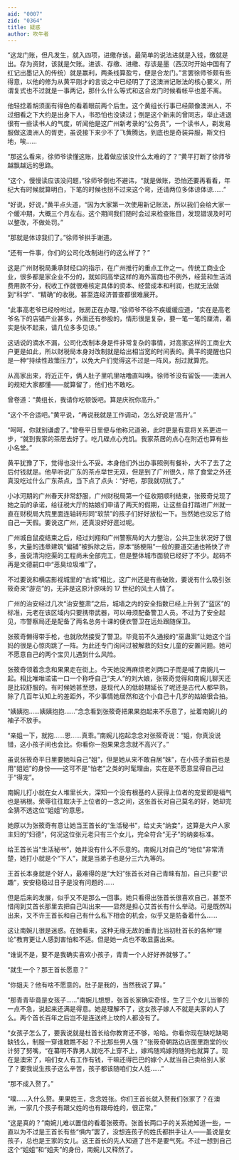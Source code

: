 ```yaml
---
aid: "0007"
zid: "0364"
title: 疑惑
author: 吹牛者
---
```


“这龙门账，但凡发生，就入四项，进缴存该。最简单的说法进就是入钱，缴就是出。存为资财，该就是欠账。进该、存缴、进缴、存该是墨（西汉时开始中国有了红记出墨记入的传统）就是赢利，两条线算盈亏，便是合龙门。”言罢徐师爷颇有些得意，以他的修为从黄平刚才的言谈之中已经明了了这澳洲记账法的核心要义，所谓复式也不过就是一事两记，那什么什么等式和这合龙门时候看帐平也差不离。

他轻捻着胡须面有得色的看着眼前两个后生。这个黄组长行事已经颇像澳洲人，不过细看之下大约是出身下人，书恐怕也没读过；倒是这个新来的曾同志，举止进退很有一些读书人的气度，听闻他是这广州新考录的“公务员”，一个读书人，剃发易服做这澳洲人的胥吏，虽说接下来少不了飞黄腾达，到底也是奇装异服，斯文扫地，唉……

“那这么看来，徐师爷读懂这账，比着做应该没什么太难的了？”黄平打断了徐师爷越飘越远的思路。

“这个，慢慢读应该没问题，”徐师爷倒也不避讳，“就是做账，恐怕还要再看看，年纪大有时候就算明白，下笔的时候也拐不过来这个弯，还请两位多体谅体谅……”

“好说，好说，”黄平点头道，“因为大家第一次使用新记账法，所以我们会给大家一个缓冲期，大概三个月左右。这个期间我们随时会过来检查账目，发现错误及时可以整改，不做处罚。”

“那就是体谅我们了。”徐师爷拱手谢道。

“还有一件事，你们的公司化改制进行的这么样了？”

这是广州财税局秉承财经口的指示，在广州推行的重点工作之一。传统工商业企业，很多都是家企业不分的，就如同高举这样的海外富商也不例外，经营和生活消费用款不分，税收工作就很难核定具体的资本、经营成本和利润，也就无法做到“科学”、“精确”的收税。甚至连经济普查都很难展开。

“此事高老爷已经吩咐过，账房正在办理，”徐师爷不徐不疾缓缓应道，“实在是高老爷名下的店铺产业甚多，外面还有参股的，情形很是复杂，要一笔一笔的厘清，着实是快不起来，请几位多多见谅。”

这话说的滴水不漏，公司化改制本身是件非常复杂的事情，对高家这样的工商业大户更是如此，所以财税局本身对改制就是给出相当宽的时间表的。黄平的提醒也只是一种“持续性政策压力”，以免大户们觉得这不过是一阵风，刮过就算完。

从高家出来，将近正午，俩人肚子里叽里咕噜直叫唤。徐师爷没有留饭――澳洲人的规矩大家都懂――就算留了，他们也不敢吃。

曾卷道：“黄组长，我请你吃顿饭吧。算是庆祝你高升。”

“这个不合适吧。”黄平说，“再说我就是工作调动，怎么好说是‘高升’。”

“呵呵，你就别谦虚了。”曾卷平日里便与他称兄道弟，此时更是有意将关系更进一步，“就到我家的茶居去好了。吃几碟点心充饥。我家茶居的点心在附近也算有些小名堂。”

黄平犹豫了下，觉得也没什么不妥。本身他们外出办事照例有餐补，大不了去了之后付钱就是。他早听说广东的茶点举世无双，但是到了广州很久，除了食堂之外还真没吃过什么广东茶点，当下点了点头：“好吧，那我就叨扰了。”

小冰河期的广州春天非常舒服，广州财税局第一个征收期顺利结束，张筱奇兑现了她之前的承诺，给征税大厅的姑娘们申请了两天的假期，让这些自打踏进广州就一直在财税局大院里面连轴转形同“软禁”的孩子们好好放松一下。当然她也没忘了给自己一天假。要说这广州，还真没好好逛过呢。

广州城自鼠疫结束之后，经过刘翔和广州警察局的大力整治，公共卫生状况好了很多，大量的违章建筑“偏铺”被拆除之后，原本“肠梗阻”一般的要道交通也畅快了许多，虽说清沟挖渠的工程尚未全部完工，但是整体城市面貌已经好了不少。起码不再是文德嗣口中“恶臭垃圾堆”了。

不过要说和横店影视城里的“古城”相比，这广州还是有些破败，要说有什么吸引张筱奇来“游览”的，无非是这原汁原味的 17 世纪的风土人情了。

广州的治安经过几次“治安整肃”之后，城墙之内的安全指数已经上升到了“蓝区”的标准，元老在该区域内只要携带武器，可以毋须配备警卫人员。不过为了安全起见，市警察局还是配备了两名总务十课的便衣警卫在远处跟随保卫。

张筱奇懒得带手枪，也就欣然接受了警卫。毕竟前不久通报的“巫蛊案”让她这个当妈的很是心惊肉跳了一阵。为此还专门询问过被解救的妇女儿童的安置问题。她可不愿意自己的两个宝贝儿遇到什么风险。

张筱奇领着念念和果果走在街上。今天她没再麻烦老刘两口子而是喊了南婉儿一起。相比唯唯诺诺一口一个称呼自己“夫人”的刘大娘，张筱奇觉得和南婉儿聊天还是比较舒服的。有时候她甚至想，是现代人的低龄期延长了呢还是古代人都早熟，除了几百年认知上的差距外，不少事情她居然和这个小自己十几岁的姑娘很合拍。

“姨姨抱……姨姨抱抱……”念念看到张筱奇把果果抱起来不乐意了，扯着南婉儿的袖子不放手。

“亲姐一下，就抱……恩……真乖。”南婉儿抱起念念对张筱奇说：“姐，你真没说错，这小孩子间也会比。你看你一抱果果念念就不高兴了。”

虽说张筱奇平日里要她叫自己“姐”，但是她从来不敢自居“妹”，在小孩子面前也是用“姐姐”的身份――这可不是“怕老”之类的时髦理由，实在是不愿意显得自己过于“得宠”。

南婉儿打小就在女人堆里长大，深知一个没有根基的人获得上位者的宠爱即是福气也是祸根。荣辱往往取决于上位者的一念之间，这张首长对自己莫名的好，她却完全猜不透这位“姐姐”的意思。

她原以为张筱奇有意让她当王首长的“生活秘书”，给丈夫“纳妾”，这算是大户人家主妇的“妇德”，何况这位张元老只有三个女儿，完全符合“无子”的纳妾标准。

给王首长当“生活秘书”，她并没有什么不乐意的。南婉儿对自己的“地位”非常清楚，她打小就是个“下人”，就是当弟子也是分三六九等的。

王首长本身就是个好人，最难得的是“大妇”张首长对自己青睐有加，自己只要“识趣”，安安稳稳过日子是没有问题的……

但是后来的发展，似乎又不是那么一回事。她只看得出张首长很喜欢自己，甚至不惜闯到艾首长那里去把自己叫出来――显然是担心艾首长有什么举动。可是既然叫出来，又不许王首长和自己有什么私下相会的机会，似乎又是防备着什么……

这让南婉儿很是迷惑。在她看来，这种无缘无故的垂青比当初杜首长的各种“理论”教育更让人感到害怕和不适。但是她一点也不敢显露出来。

“谁说不是，要不是我确实喜欢小孩子，青青一个人好好养就够了。”

“就生一个？那王首长愿意？”

“你姐夫？他有啥不愿意的。肚子是我的，当然我说了算。”

“那青青毕竟是女孩子……”南婉儿想想，张首长家确实奇怪，生了三个女儿当爹的一点不急，说起来还满是得意。她是理解不了，这女孩子嫁人不就是夫家的人了么。两个首长百年之后岂不是连送终上坟的人都没有了。

“女孩子怎么了，要我说就是杜首长给你教育还不够，哈哈。你看你现在缺吃缺喝缺钱么，制服一穿谁敢瞧不起？不比那些男人强？”张筱奇朝路边店面里跑堂的伙计努了努嘴，“在纂明不靠男人就吃不上穿不上，嫁鸡随鸡嫁狗随狗也就算了。现在是澳宋了，咱们女人有工作有钱，干嘛还得巴巴的嫁个人就当自己卖给别人家了？要我说生孩子这么辛苦，孩子都该随咱们女人姓……”

“那不成入赘了。”

“噗……入什么赘。果果姓王，念念姓张。你们王首长就入赘我们张家了？在澳洲，一家几个孩子有跟父姓的也有跟母姓的，很正常。”

“这是真的？”南婉儿难以置信的看着张筱奇。张首长两口子的关系她知道一些，一直以为不过是王首长有些“惧内”罢了，没想连孩子的姓氏都拱手让人――虽说是女孩子，总也是王家的女儿。这王首长的先人知道了岂不是要气死。不过一想到自己这个“姐姐”和“姐夫”的身份，南婉儿又释然了。
